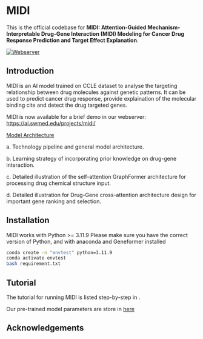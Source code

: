 # MIDI
This is the official codebase for **MIDI: Attention-Guided Mechanism-Interpretable Drug-Gene Interaction (MIDI) Modeling for Cancer Drug Response Prediction and Target Effect Explanation**.


[![Webserver](https://img.shields.io/badge/Webserver-blue)](https://ai.swmed.edu/projects/midi/)

## Introduction
MIDI is an AI model trained on CCLE dataset to analyse the targeting relationship between drug molecules against genetic patterns. It can be used to predict cancer drug response, provide explaination of the molecular binding cite and detect the drug targeted genes.

MIDI is now available for a brief demo in our webserver: https://ai.swmed.edu/projects/midi/ 



[Model Architecture](figures/pipeline.png)

a. Technology pipeline and general model architecture. 

b. Learning strategy of incorporating prior knowledge on drug-gene interaction. 

c. Detailed illustration of the self-attention GraphFormer architecture for processing drug chemical structure input. 

d. Detailed illustration for Drug-Gene cross-attention architecture design for important gene ranking and selection.

## Installation

MIDI works with Python >= 3.11.9 Please make sure you have the correct version of Python, and with anaconda and Geneformer installed

```bash
conda create -n "envtest" python=3.11.9
conda activate envtest
bash requirement.txt
```

## Tutorial
The tutorial for running MIDI is listed step-by-step in .

Our pre-trained model parameters are store in [here](Pre_train_model) 


## Acknowledgements

